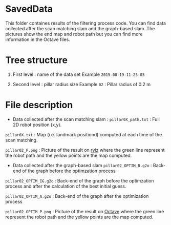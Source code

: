 # SavedData
 This folder containes results of the filtering process code. 
 You can find data collected after the scan matching slam 
and the graph-based slam. The pictures show the end map and 
robot path but you can find more information in the Octave files. 

# Tree structure 
1. First level : name of the data set 
Example
``` 2015-08-19-11-25-05 ```


  2. Second level : pillar radius size 
  Example
  ``` 02 ``` : Pillar radius of 0.2 m 

# File description 
* Data collected after the scan matching slam : 
``` pillar0X_path.txt ```     : Full 2D robot position (x,y).

``` pillar0X.txt ```          : Map (i.e. landmark positiond) computed 
at each time of the scan matching.

``` pillar02_P.png ```        : Picture of the result on [rviz](http://wiki.ros.org/rviz) where 
the green line represent the robot path and the yellow points are 
the map computed.

* Data collected after the graph-based slam 
``` pillar02_OPTIM_B.g2o ```  : Back-end of the graph before the 
optimzation process

``` pillar02_OPTIM_IG.g2o ``` : Back-end of the graph before the 
optimzation process and after the calculation of the best initial guess.

``` pillar02_OPTIM_A.g2o ```  : Back-end of the graph after the 
optimization process 

``` pillar02_OPTIM_P.png ```  : Picture of the result on [Octave](http://octave.sourceforge.net/index.html) where 
the green line represent the robot path and the yellow points are 
the map computed.


